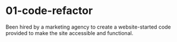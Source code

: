# 01-code-refactor
 Been hired by a marketing agency to create a website-started code provided to make the site accessible and functional.
